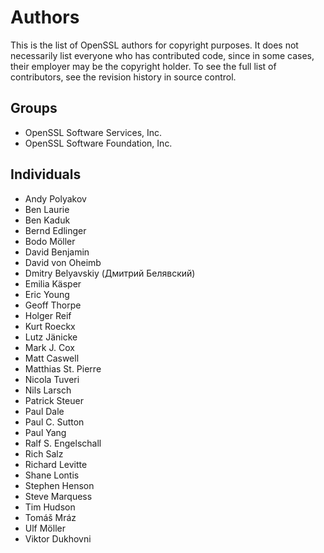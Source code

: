 Authors
=======

This is the list of OpenSSL authors for copyright purposes.
It does not necessarily list everyone who has contributed code,
since in some cases, their employer may be the copyright holder.
To see the full list of contributors, see the revision history in
source control.

Groups
------

* OpenSSL Software Services, Inc.
* OpenSSL Software Foundation, Inc.

Individuals
-----------

* Andy Polyakov
* Ben Laurie
* Ben Kaduk
* Bernd Edlinger
* Bodo Möller
* David Benjamin
* David von Oheimb
* Dmitry Belyavskiy (Дмитрий Белявский)
* Emilia Käsper
* Eric Young
* Geoff Thorpe
* Holger Reif
* Kurt Roeckx
* Lutz Jänicke
* Mark J. Cox
* Matt Caswell
* Matthias St. Pierre
* Nicola Tuveri
* Nils Larsch
* Patrick Steuer
* Paul Dale
* Paul C. Sutton
* Paul Yang
* Ralf S. Engelschall
* Rich Salz
* Richard Levitte
* Shane Lontis
* Stephen Henson
* Steve Marquess
* Tim Hudson
* Tomáš Mráz
* Ulf Möller
* Viktor Dukhovni
